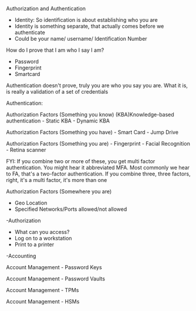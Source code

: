 Authorization and Authentication


- Identity: So identification is about establishing who you are
- Identity is something separate, that actually comes before we authenticate
- Could be your name/ username/ Identification Number

How do I prove that I am who I say I am?

- Password
- Fingerprint
- Smartcard

Authentication doesn't prove, truly you are who you say you are. What it is, is really a validation of a set of credentials

Authentication: 

Authorization Factors (Something you know)
(KBA)Knowledge-based authentication
    - Static KBA
    - Dynamic KBA

Authorization Factors (Something you have)
    - Smart Card
    - Jump Drive

Authorization Factors (Something you are)
    - Fingerprint
    - Facial Recognition
    - Retina scanner

FYI: If you combine two or more of these, you get multi factor authentication. You might hear it abbreviated MFA. Most commonly we hear to FA, that's a two-factor authentication. If you combine three, three factors, right, it's a multi factor, it's more than one


Authorization Factors (Somewhere you are)
- Geo Location
- Specified Networks/Ports allowed/not allowed


-Authorization
- What can you access?
- Log on to a workstation
- Print to a printer



-Accounting

Account Management - Password Keys

Account Management - Password Vaults

Account Management - TPMs

Account Management - HSMs




